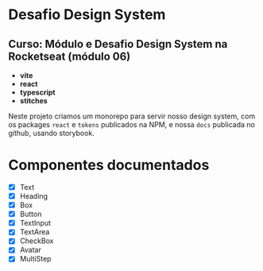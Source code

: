 # Desafio Design System

## Curso: Módulo e Desafio Design System na Rocketseat (módulo 06)

- **vite**
- **react**
- **typescript**
- **stitches**

Neste projeto criamos um monorepo para servir nosso design system, com os packages `react` e `tokens` publicados na NPM, e nossa `docs` publicada no github, usando storybook.

# Componentes documentados

- [x] Text
- [x] Heading
- [x] Box
- [x] Button
- [x] TextInput
- [x] TextArea
- [x] CheckBox
- [x] Avatar
- [x] MultiStep